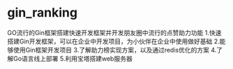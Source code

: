 # gin_ranking
GO流行的Gin框架搭建快速开发框架并开发朋友圈中流行的点赞助力功能
1.快速搭建Gin开发框架，可以在企业中开发项目，为小伙伴在企业中使用做好基础
2.能够使用Gin框架开发项目
3.了解助力榜实现方案，以及通过redis优化的方案
4.了解Go语言线上部署
5.利用宝塔搭建web服务器

